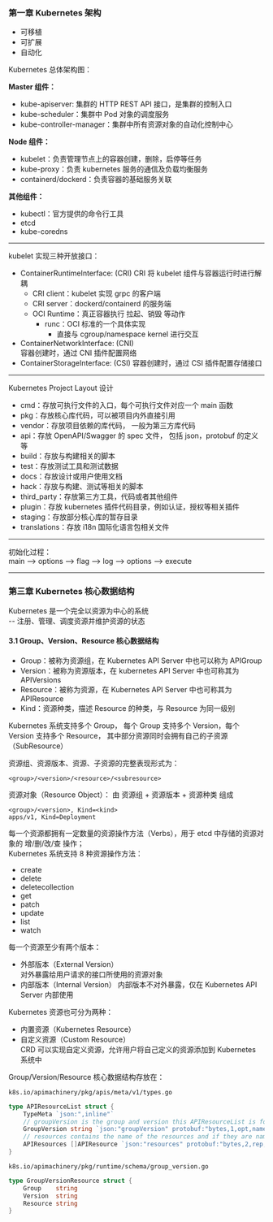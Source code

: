 
### 第一章 Kubernetes 架构

- 可移植
- 可扩展
- 自动化

Kubernetes 总体架构图：

**Master 组件：**  
- kube-apiserver: 集群的 HTTP REST API 接口，是集群的控制入口
- kube-scheduler：集群中 Pod 对象的调度服务
- kube-controller-manager：集群中所有资源对象的自动化控制中心

**Node 组件：**
- kubelet：负责管理节点上的容器创建，删除，启停等任务
- kube-proxy：负责 kubernetes 服务的通信及负载均衡服务
- containerd/dockerd：负责容器的基础服务关联

**其他组件：**
- kubectl：官方提供的命令行工具
- etcd
- kube-coredns

---
kubelet 实现三种开放接口：
- ContainerRuntimeInterface: (CRI)
  CRI 将 kubelet 组件与容器运行时进行解耦
  - CRI client：kubelet 实现 grpc 的客户端
  - CRI server：dockerd/containerd 的服务端
  - OCI Runtime：真正容器执行 拉起、销毁 等动作
    - runc：OCI 标准的一个具体实现
      - 直接与 cgroup/namespace kernel 进行交互
- ContainerNetworkInterface: (CNI)  
  容器创建时，通过 CNI 插件配置网络
- ContainerStorageInterface: (CSI)
  容器创建时，通过 CSI 插件配置存储接口

---
Kubernetes Project Layout 设计
- cmd：存放可执行文件的入口，每个可执行文件对应一个 main 函数
- pkg：存放核心库代码，可以被项目内外直接引用
- vendor：存放项目依赖的库代码， 一般为第三方库代码
- api：存放 OpenAPI/Swagger 的 spec 文件， 包括 json，protobuf 的定义等
- build：存放与构建相关的脚本
- test：存放测试工具和测试数据
- docs：存放设计或用户使用文档
- hack：存放与构建、测试等相关的脚本
- third_party：存放第三方工具，代码或者其他组件
- plugin：存放 kubernetes 插件代码目录，例如认证，授权等相关插件
- staging：存放部分核心库的暂存目录
- translations：存放 i18n 国际化语言包相关文件

---
初始化过程：  
main --> options --> flag --> log --> options --> execute

---
### 第三章 Kubernetes 核心数据结构

Kubernetes 是一个完全以资源为中心的系统  
-- 注册、管理、调度资源并维护资源的状态

#### 3.1 Group、Version、Resource 核心数据结构

- Group：被称为资源组，在 Kubernetes API Server 中也可以称为 APIGroup
- Version：被称为资源版本，在 kubernetes API Server 中也可称其为 APIVersions
- Resource：被称为资源，在 Kubernetes API Server 中也可称其为 APIResource
- Kind：资源种类，描述 Resource 的种类，与 Resource 为同一级别

Kubernetes 系统支持多个 Group， 每个 Group 支持多个 Version，每个 Version 支持多个 Resource，
其中部分资源同时会拥有自己的子资源（SubResource）  

资源组、资源版本、资源、子资源的完整表现形式为：
```shell
<group>/<version>/<resource>/<subresource>
```

资源对象（Resource Object）： 由 资源组 + 资源版本 + 资源种类 组成
```shell
<group>/<version>, Kind=<kind>
apps/v1, Kind=Deployment
```

每一个资源都拥有一定数量的资源操作方法（Verbs），用于 etcd 中存储的资源对象的 增/删/改/查 操作；  
Kubernetes 系统支持 8 种资源操作方法：
- create
- delete
- deletecollection
- get
- patch
- update
- list
- watch

每一个资源至少有两个版本： 
- 外部版本（External Version）  
  对外暴露给用户请求的接口所使用的资源对象
- 内部版本（Internal Version）
  内部版本不对外暴露，仅在 Kubernetes API Server 内部使用  

Kubernetes 资源也可分为两种：
- 内置资源（Kubernetes Resource）
- 自定义资源（Custom Resource）  
  CRD 可以实现自定义资源，允许用户将自己定义的资源添加到 Kubernetes 系统中

Group/Version/Resource 核心数据结构存放在：
```shell
k8s.io/apimachinery/pkg/apis/meta/v1/types.go
```
```go
type APIResourceList struct {
	TypeMeta `json:",inline"`
	// groupVersion is the group and version this APIResourceList is for.
	GroupVersion string `json:"groupVersion" protobuf:"bytes,1,opt,name=groupVersion"`
	// resources contains the name of the resources and if they are namespaced.
	APIResources []APIResource `json:"resources" protobuf:"bytes,2,rep,name=resources"`
}
```

```shell
k8s.io/apimachinery/pkg/runtime/schema/group_version.go
```
```go
type GroupVersionResource struct {
	Group    string
	Version  string
	Resource string
}
```










